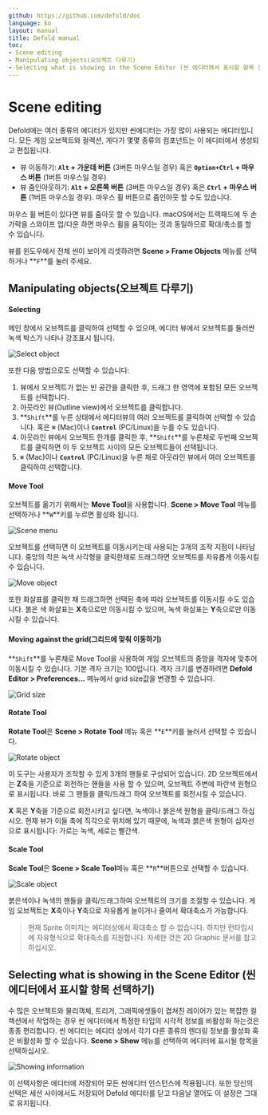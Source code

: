 ```yaml
---
github: https://github.com/defold/doc
language: ko
layout: manual
title: Defold manual
toc:
- Scene editing
- Manipulating objects(오브젝트 다루기)
- Selecting what is showing in the Scene Editor (씬 에디터에서 표시할 항목 선택하기)
---
```


# Scene editing
Defold에는 여러 종류의 에디터가 있지만 씬에디터는 가장 많이 사용되는 에디터입니다. 모든 게임 오브젝트와 컬렉션, 게다가 몇몇 종류의 컴포넌트는 이 에디터에서 생성되고 편집됩니다.

* 뷰 이동하기: **``Alt`` + 가운데 버튼** (3버튼 마우스일 경우) 혹은 **``Option+Ctrl`` + 마우스 버튼** (1버튼 마우스일 경우)
* 뷰 줌인아웃하기: **``Alt`` + 오른쪽 버튼** (3버튼 마우스일 경우) 혹은 **``Ctrl`` + 마우스 버튼** (1버튼 마우스일 경우). 마우스 휠 버튼으로 줌인아웃 할 수도 있습니다.

마우스 휠 버튼이 있다면 뷰를 줌아웃 할 수 있습니다. macOS에서는 트랙패드에 두 손가락을 스와이프 업/다운 하면 마우스 휠을 움직이는 것과 동일하므로 확대/축소를 할 수 있습니다.

뷰를 윈도우에서 전체 씬이 보이게 리셋하려면 **Scene > Frame Objects** 메뉴를 선택하거나 **``F``**를 눌러 주세요.

## Manipulating objects(오브젝트 다루기)

#### Selecting
메인 창에서 오브젝트를 클릭하여 선택할 수 있으며, 에디터 뷰에서 오브젝트를 둘러싼 녹색 박스가 나타나 강조표시 됩니다.

![Select object](/manuals/images/scene_editing/scene_editing_select.png)

또한 다음 방법으로도 선택할 수 있습니다:

1. 뷰에서 오브젝트가 없는 빈 공간을 클릭한 후, 드래그 한 영역에 포함된 모든 오브젝트를 선택합니다.
2. 아웃라인 뷰(Outline view)에서 오브젝트를 클릭합니다.
3. **``Shift``**를 누른 상태에서 에디터뷰의 여러 오브젝트를 클릭하여 선택할 수 있습니다. 혹은 **``⌘``** (Mac)이나 **``Control``** (PC/Linux)을 누를 수도 있습니다.
4. 아웃라인 뷰에서 오브젝트 한개를 클릭한 후, **``Shift``**를 누른채로 두번째 오브젝트를 클릭하면 이 두 오브젝트 사이의 모든 오브젝트들이 선택됩니다.
5.  **``⌘``** (Mac)이나 **``Control``** (PC/Linux)을 누른 채로 아웃라인 뷰에서 여러 오브젝트를 클릭하여 선택합니다.

#### Move Tool
오브젝트를 옮기기 위해서는 **Move Tool**을 사용합니다. **Scene > Move Tool** 메뉴를 선택하거나 **``W``**키를 누르면 활성화 됩니다.

![Scene menu](/manuals/images/scene_editing/scene_editing_scene.png)

오브젝트를 선택하면 이 오브젝트를 이동시키는데 사용되는 3개의 조작 지점이 나타납니다. 중앙의 작은 녹색 사각형을 클릭한채로 드래그하면 오브젝트를 자유롭게 이동시킬 수 있습니다.

![Move object](/manuals/images/scene_editing/scene_editing_move.png)

또한 화살표를 클릭한 채 드래그하면 선택된 축에 따라 오브젝트를 이동시킬 수도 있습니다. 붉은 색 화살표는 **X**축으로만 이동시킬 수 있으며, 녹색 화살표는 **Y**축으로만 이동시킬 수 있습니다.

#### Moving against the grid(그리드에 맞춰 이동하기)
**``Shift``**를 누른채로 Move Tool을 사용하여 게임 오브젝트의 중앙을 격자에 맞추어 이동시킬 수 있습니다. 기본 격자 크기는 100입니다. 격자 크기를 변경하려면 **Defold Editor > Preferences…** 메뉴에서  grid size값을 변경할 수 있습니다.

![Grid size](/manuals/images/scene_editing/scene_editing_grid.png)

#### Rotate Tool
**Rotate Tool**은 **Scene > Rotate Tool** 메뉴 혹은 **``E``**키를 눌러서 선택할 수 있습니다.

![Rotate object](/manuals/images/scene_editing/scene_editing_rotate.png)

이 도구는 사용자가 조작할 수 있게 3개의 핸들로 구성되어 있습니다. 2D 오브젝트에서는 **Z**축을 기준으로 회전하는 핸들을 사용 할 수 있으며, 오브젝트 주변에 파란색 원형으로 표시됩니다. 바로 그 핸들을 클릭/드래그 하여 오브젝트를 회전시킬 수 있습니다.

**X** 혹은 **Y**축을 기준으로 회전시키고 싶다면, 녹색이나 붉은색 원형을 클릭/드래그 하십시오. 현재 뷰가 이들 축에 직각으로 위치해 있기 때문에, 녹색과 붉은색 원형이 십자선으로 표시됩니다: 가로는 녹색, 세로는 빨간색.

#### Scale Tool
**Scale Tool**은 **Scene > Scale Tool**메뉴 혹은 **``R``**버튼으로 선택할 수 있습니다.

![Scale object](/manuals/images/scene_editing/scene_editing_scale.png)

붉은색이나 녹색의 핸들을 클릭/드래그하여 오브젝트의 크기를 조절할 수 있습니다. 게임 오브젝트는 **X**축이나 **Y**축으로 자유롭게 늘이거나 줄여서 확대축소가 가능합니다.

> 현재 Sprite 이미지는 에디터상에서 확대축소 할 수 없습니다. 하지만 런타임시에 자유형식으로 확대축소를 지원합니다. 자세한 것은 2D Graphic 문서를 참고하십시오.

## Selecting what is showing in the Scene Editor (씬 에디터에서 표시할 항목 선택하기)
수 많은 오브젝트와 물리객체, 트리거, 그래픽에셋들이 겹쳐진 레이어가 있는 복잡한 컬렉션에서 작업하는 경우 씬 에디터에서 특정한 타입의 시각적 정보를 비활성화 하는것은 종종 편리합니다. 씬 에디터는 에디터 상에서 각기 다른 종류의 렌더링 정보를 활성화 혹은 비활성화 할 수 있습니다. **Scene > Show** 메뉴를 선택하여 에디터에 표시될 항목을 선택하십시오.

![Showing information](/manuals/images/scene_editing/scene_editing_show.png)

이 선택사항은 에디터에 저장되어 모든 씬에디터 인스턴스에 적용됩니다. 또한 당신의 선택은 세션 사이에서도 저장되어 Defold 에디터를 닫고 다음날 열어도 이 설정은 그대로 유지됩니다.